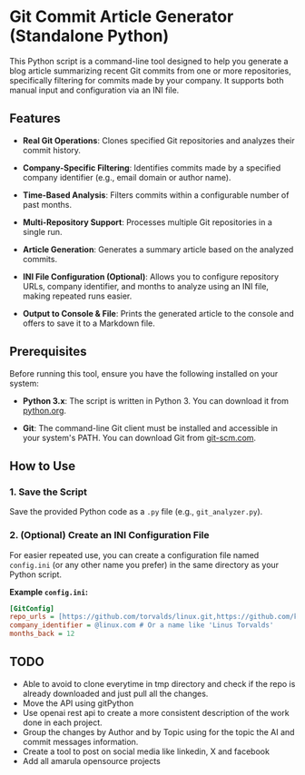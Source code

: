# Git Commit Article Generator (Standalone Python)

This Python script is a command-line tool designed to help you generate a blog article summarizing recent Git commits from one or more repositories, specifically filtering for commits made by your company. It supports both manual input and configuration via an INI file.

## Features

* **Real Git Operations**: Clones specified Git repositories and analyzes their commit history.

* **Company-Specific Filtering**: Identifies commits made by a specified company identifier (e.g., email domain or author name).

* **Time-Based Analysis**: Filters commits within a configurable number of past months.

* **Multi-Repository Support**: Processes multiple Git repositories in a single run.

* **Article Generation**: Generates a summary article based on the analyzed commits.

* **INI File Configuration (Optional)**: Allows you to configure repository URLs, company identifier, and months to analyze using an INI file, making repeated runs easier.

* **Output to Console & File**: Prints the generated article to the console and offers to save it to a Markdown file.

## Prerequisites

Before running this tool, ensure you have the following installed on your system:

* **Python 3.x**: The script is written in Python 3. You can download it from [python.org](https://www.python.org/downloads/).

* **Git**: The command-line Git client must be installed and accessible in your system's PATH. You can download Git from [git-scm.com](https://git-scm.com/downloads).

## How to Use

### 1. Save the Script

Save the provided Python code as a `.py` file (e.g., `git_analyzer.py`).

### 2. (Optional) Create an INI Configuration File

For easier repeated use, you can create a configuration file named `config.ini` (or any other name you prefer) in the same directory as your Python script.

**Example `config.ini`:**

```ini
[GitConfig]
repo_urls = [https://github.com/torvalds/linux.git,https://github.com/kubernetes/kubernetes.git](https://github.com/torvalds/linux.git,https://github.com/kubernetes/kubernetes.git)
company_identifier = @linux.com # Or a name like 'Linus Torvalds'
months_back = 12
```

## TODO

- Able to avoid to clone everytime in tmp directory and check if the repo is already downloaded and just pull all the changes.
- Move the API using gitPython
- Use openai rest api to create a more consistent description of the work done in each project.
- Group the changes by Author and by Topic using for the topic the AI and commit messages information.
- Create a tool to post on social media like linkedin, X and facebook
- Add all amarula opensource projects
